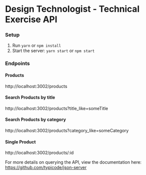 # Design Technologist - Technical Exercise API

### Setup

1. Run `yarn` or `npm install`
1. Start the server: `yarn start` or `npm start`

### Endpoints

#### Products

http://localhost:3002/products

#### Search Products by title

http://localhost:3002/products?title_like=someTitle

#### Search Products by category

http://localhost:3002/products?category_like=someCategory

#### Single Product

http://localhost:3002/products/:id

For more details on querying the API, view the documentation here: https://github.com/typicode/json-server
